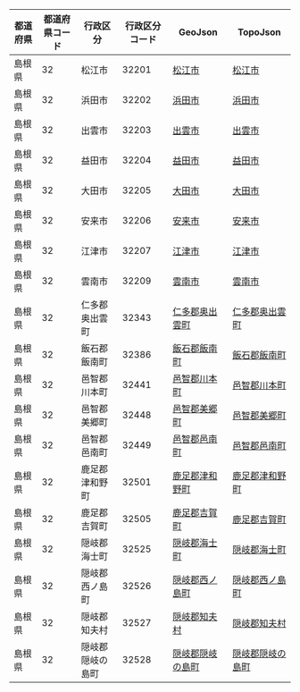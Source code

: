 | 都道府県 | 都道府県コード | 行政区分 | 行政区分コード | GeoJson | TopoJson |
|-----------|--------------|--------- |--------------|------|------|
| 島根県 | 32 | 松江市 | 32201 | [松江市](/geojson/cities/32/32201.json) | [松江市](/topojson/cities/32/32201.topojson) |
| 島根県 | 32 | 浜田市 | 32202 | [浜田市](/geojson/cities/32/32202.json) | [浜田市](/topojson/cities/32/32202.topojson) |
| 島根県 | 32 | 出雲市 | 32203 | [出雲市](/geojson/cities/32/32203.json) | [出雲市](/topojson/cities/32/32203.topojson) |
| 島根県 | 32 | 益田市 | 32204 | [益田市](/geojson/cities/32/32204.json) | [益田市](/topojson/cities/32/32204.topojson) |
| 島根県 | 32 | 大田市 | 32205 | [大田市](/geojson/cities/32/32205.json) | [大田市](/topojson/cities/32/32205.topojson) |
| 島根県 | 32 | 安来市 | 32206 | [安来市](/geojson/cities/32/32206.json) | [安来市](/topojson/cities/32/32206.topojson) |
| 島根県 | 32 | 江津市 | 32207 | [江津市](/geojson/cities/32/32207.json) | [江津市](/topojson/cities/32/32207.topojson) |
| 島根県 | 32 | 雲南市 | 32209 | [雲南市](/geojson/cities/32/32209.json) | [雲南市](/topojson/cities/32/32209.topojson) |
| 島根県 | 32 | 仁多郡奥出雲町 | 32343 | [仁多郡奥出雲町](/geojson/cities/32/32343.json) | [仁多郡奥出雲町](/topojson/cities/32/32343.topojson) |
| 島根県 | 32 | 飯石郡飯南町 | 32386 | [飯石郡飯南町](/geojson/cities/32/32386.json) | [飯石郡飯南町](/topojson/cities/32/32386.topojson) |
| 島根県 | 32 | 邑智郡川本町 | 32441 | [邑智郡川本町](/geojson/cities/32/32441.json) | [邑智郡川本町](/topojson/cities/32/32441.topojson) |
| 島根県 | 32 | 邑智郡美郷町 | 32448 | [邑智郡美郷町](/geojson/cities/32/32448.json) | [邑智郡美郷町](/topojson/cities/32/32448.topojson) |
| 島根県 | 32 | 邑智郡邑南町 | 32449 | [邑智郡邑南町](/geojson/cities/32/32449.json) | [邑智郡邑南町](/topojson/cities/32/32449.topojson) |
| 島根県 | 32 | 鹿足郡津和野町 | 32501 | [鹿足郡津和野町](/geojson/cities/32/32501.json) | [鹿足郡津和野町](/topojson/cities/32/32501.topojson) |
| 島根県 | 32 | 鹿足郡吉賀町 | 32505 | [鹿足郡吉賀町](/geojson/cities/32/32505.json) | [鹿足郡吉賀町](/topojson/cities/32/32505.topojson) |
| 島根県 | 32 | 隠岐郡海士町 | 32525 | [隠岐郡海士町](/geojson/cities/32/32525.json) | [隠岐郡海士町](/topojson/cities/32/32525.topojson) |
| 島根県 | 32 | 隠岐郡西ノ島町 | 32526 | [隠岐郡西ノ島町](/geojson/cities/32/32526.json) | [隠岐郡西ノ島町](/topojson/cities/32/32526.topojson) |
| 島根県 | 32 | 隠岐郡知夫村 | 32527 | [隠岐郡知夫村](/geojson/cities/32/32527.json) | [隠岐郡知夫村](/topojson/cities/32/32527.topojson) |
| 島根県 | 32 | 隠岐郡隠岐の島町 | 32528 | [隠岐郡隠岐の島町](/geojson/cities/32/32528.json) | [隠岐郡隠岐の島町](/topojson/cities/32/32528.topojson) |
